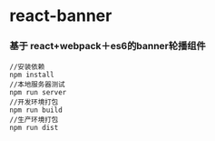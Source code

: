 # react-banner

### 基于 react+webpack＋es6的banner轮播组件



```
//安装依赖
npm install
//本地服务器测试
npm run server 
//开发环境打包
npm run build
//生产环境打包
npm run dist
```